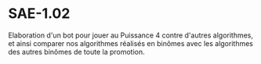# SAE-1.02
Elaboration d'un bot pour jouer au Puissance 4 contre d'autres algorithmes, et ainsi comparer nos algorithmes réalisés en binômes avec les algorithmes des autres binômes de toute la promotion.
